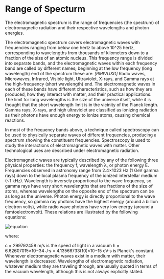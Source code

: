 # Range of Specturm

The electromagnetic spectrum is the range of frequencies (the spectrum) of electromagnetic radiation and their respective wavelengths and photon energies.

The electromagnetic spectrum covers electromagnetic waves with frequencies ranging from below one hertz to above 10^25 hertz, corresponding to wavelengths from thousands of kilometers down to a fraction of the size of an atomic nucleus. This frequency range is divided into separate bands, and the electromagnetic waves within each frequency band are called by different names; beginning at the low frequency (long wavelength) end of the spectrum these are: *[RMIVUXG]* Radio waves, Microwaves, Infrared, Visible light, Ultraviolet, X-rays, and Gamma rays at the high-frequency (short wavelength) end. The electromagnetic waves in each of these bands have different characteristics, such as how they are produced, how they interact with matter, and their practical applications. The limit for long wavelengths is the size of the universe itself, while it is thought that the short wavelength limit is in the vicinity of the Planck length. Gamma rays, X-rays, and high ultraviolet are classified as ionizing radiation as their photons have enough energy to ionize atoms, causing chemical reactions.

In most of the frequency bands above, a technique called spectroscopy can be used to physically separate waves of different frequencies, producing a spectrum showing the constituent frequencies. Spectroscopy is used to study the interactions of electromagnetic waves with matter. Other technological uses are described under electromagnetic radiation.

Electromagnetic waves are typically described by any of the following three physical properties: the frequency f, wavelength λ, or photon energy E. Frequencies observed in astronomy range from 2.4×1023 Hz (1 GeV gamma rays) down to the local plasma frequency of the ionized interstellar medium (~1 kHz). Wavelength is inversely proportional to the wave frequency, so gamma rays have very short wavelengths that are fractions of the size of atoms, whereas wavelengths on the opposite end of the spectrum can be as long as the universe. Photon energy is directly proportional to the wave frequency, so gamma ray photons have the highest energy (around a billion electron volts), while radio wave photons have very low energy (around a femtoelectronvolt). These relations are illustrated by the following equations:

![equation](https://wikimedia.org/api/rest_v1/media/math/render/svg/43c5247436b7a2dfff1431de6a74b77b40c253c5)

where:

c = 299792458 m/s is the speed of light in a vacuum
h = 6.62607015×10−34 J·s = 4.13566733(10)×10−15 eV·s is Planck's constant.
Whenever electromagnetic waves exist in a medium with matter, their wavelength is decreased. Wavelengths of electromagnetic radiation, whatever medium they are traveling through, are usually quoted in terms of the vacuum wavelength, although this is not always explicitly stated.